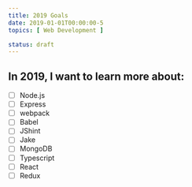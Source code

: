 ```yaml
---
title: 2019 Goals
date: 2019-01-01T00:00:00-5
topics: [ Web Development ]

status: draft
---
```

## In 2019, I want to learn more about:

- [ ] Node.js
- [ ] Express
- [ ] webpack
- [ ] Babel
- [ ] JShint
- [ ] Jake
- [ ] MongoDB
- [ ] Typescript
- [ ] React
- [ ] Redux